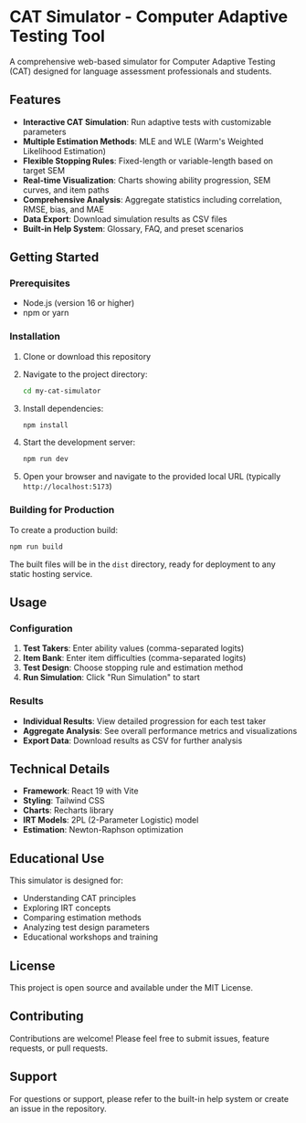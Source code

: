 # CAT Simulator - Computer Adaptive Testing Tool

A comprehensive web-based simulator for Computer Adaptive Testing (CAT) designed for language assessment professionals and students.

## Features

- **Interactive CAT Simulation**: Run adaptive tests with customizable parameters
- **Multiple Estimation Methods**: MLE and WLE (Warm's Weighted Likelihood Estimation)
- **Flexible Stopping Rules**: Fixed-length or variable-length based on target SEM
- **Real-time Visualization**: Charts showing ability progression, SEM curves, and item paths
- **Comprehensive Analysis**: Aggregate statistics including correlation, RMSE, bias, and MAE
- **Data Export**: Download simulation results as CSV files
- **Built-in Help System**: Glossary, FAQ, and preset scenarios

## Getting Started

### Prerequisites

- Node.js (version 16 or higher)
- npm or yarn

### Installation

1. Clone or download this repository
2. Navigate to the project directory:
   ```bash
   cd my-cat-simulator
   ```

3. Install dependencies:
   ```bash
   npm install
   ```

4. Start the development server:
   ```bash
   npm run dev
   ```

5. Open your browser and navigate to the provided local URL (typically `http://localhost:5173`)

### Building for Production

To create a production build:

```bash
npm run build
```

The built files will be in the `dist` directory, ready for deployment to any static hosting service.

## Usage

### Configuration

1. **Test Takers**: Enter ability values (comma-separated logits)
2. **Item Bank**: Enter item difficulties (comma-separated logits)
3. **Test Design**: Choose stopping rule and estimation method
4. **Run Simulation**: Click "Run Simulation" to start

### Results

- **Individual Results**: View detailed progression for each test taker
- **Aggregate Analysis**: See overall performance metrics and visualizations
- **Export Data**: Download results as CSV for further analysis

## Technical Details

- **Framework**: React 19 with Vite
- **Styling**: Tailwind CSS
- **Charts**: Recharts library
- **IRT Models**: 2PL (2-Parameter Logistic) model
- **Estimation**: Newton-Raphson optimization

## Educational Use

This simulator is designed for:
- Understanding CAT principles
- Exploring IRT concepts
- Comparing estimation methods
- Analyzing test design parameters
- Educational workshops and training

## License

This project is open source and available under the MIT License.

## Contributing

Contributions are welcome! Please feel free to submit issues, feature requests, or pull requests.

## Support

For questions or support, please refer to the built-in help system or create an issue in the repository.